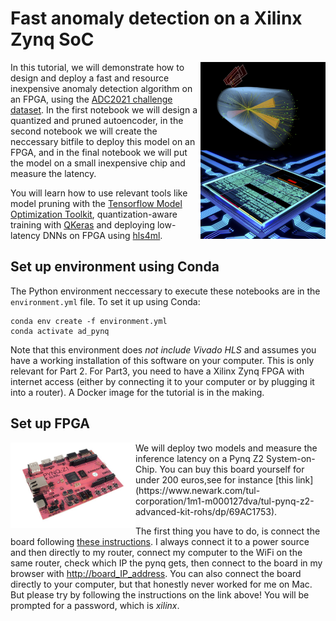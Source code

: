 # Fast anomaly detection on a Xilinx Zynq SoC

<img src="images/front.png" alt="The ADC2021 Challenge" width="200" img align="right"/>

In this tutorial, we will demonstrate how to design and deploy a fast and resource inexpensive anomaly detection algorithm on an FPGA, using the [ADC2021 challenge dataset](https://mpp-hep.github.io/ADC2021/).
In the first notebook we will design a quantized and pruned autoencoder, in the second notebook we will create the neccessary bitfile to deploy this model on an FPGA, and in the final notebook we will put the model on a small inexpensive chip and measure the latency.

You will learn how to use relevant tools like model pruning with the [Tensorflow Model Optimization Toolkit](https://www.tensorflow.org/model_optimization), quantization-aware training with [QKeras](https://github.com/google/qkeras) and deploying low-latency DNNs on FPGA using [hls4ml](https://fastmachinelearning.org/hls4ml/).





## Set up environment using Conda
The Python environment neccessary to execute these notebooks are in the `environment.yml` file. To set it up using Conda:
```
conda env create -f environment.yml
conda activate ad_pynq
```

Note that this environment does *not include Vivado HLS* and assumes you have a working installation of this software on your computer. This is only relevant for Part 2. For Part3, you need to have a Xilinx Zynq FPGA with internet access (either by connecting it to your computer or by plugging it into a router).
A Docker image for the tutorial is in the making.

## Set up FPGA
<img src="images/pynq.png" alt="pynq" width="200" img align="left"/>
We will deploy two models and measure the inference latency on a Pynq Z2 System-on-Chip. You can buy this board yourself for under 200 euros,see for instance [this link](https://www.newark.com/tul-corporation/1m1-m000127dva/tul-pynq-z2-advanced-kit-rohs/dp/69AC1753).


The first thing you have to do, is connect the board following [these instructions](https://pynq.readthedocs.io/en/latest/getting_started/pynq_z2_setup.html). I always connect it to a power source and then directly to my router, connect my computer to the WiFi on the same router, check which IP the pynq gets, then connect to the board in my browser with [http://board_IP_address](http://board_IP_address). You can also connect the board directly to your computer, but that honestly never worked for me on Mac. But please try by following the instructions on the link above! You will be prompted for a password, which is *xilinx*.
  
  
